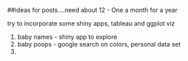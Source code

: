 
##ideas for posts....need about 12 - One a month for a year

try to incorporate some shiny apps, tableau and ggplot viz

1. baby names - shiny app to explore
2. baby poops - google search on colors, personal data set
3. 

